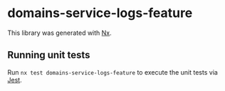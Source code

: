 # domains-service-logs-feature

This library was generated with [Nx](https://nx.dev).

## Running unit tests

Run `nx test domains-service-logs-feature` to execute the unit tests via [Jest](https://jestjs.io).
